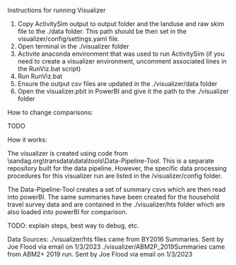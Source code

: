 Instructions for running Visualizer

1. Copy ActivitySim output to output folder and the landuse and raw skim file to the ./data folder.  This path should be then set in the visualizer/config/settings.yaml file.
2. Open terminal in the ./visualizer folder
3. Activite anaconda environment that was used to run ActivitySim (if you need to create a visualizer environment, uncomment associated lines in the RunViz.bat script)
4. Run RunViz.bat
5. Ensure the output csv files are updated in the ./visualizer/data folder
6. Open the visualizer.pbit in PowerBI and give it the path to the ./visualizer folder

How to change comparisons:

TODO


How it works:

The visualizer is created using code from \\sandag.org\transdata\data\tools\Data-Pipeline-Tool.  This is a separate repository built for the data pipeline.
However, the specific data processing procedures for this visualizer run are listed in the /visualizer/config folder.

The Data-Pipeline-Tool creates a set of summary csvs which are then read into powerBI.  The same summaries have been created for the household travel survey data and are contained in the ./visualizer/hts folder which are also loaded into powerBI for comparison.

TODO: explain steps, best way to debug, etc.

Data Sources:
./visualizer/hts files came from BY2016 Summaries.  Sent by Joe Flood via email on 1/3/2023
./visualizer/ABM2P_2019Summaries came from ABM2+ 2019 run.  Sent by Joe Flood via email on 1/3/2023